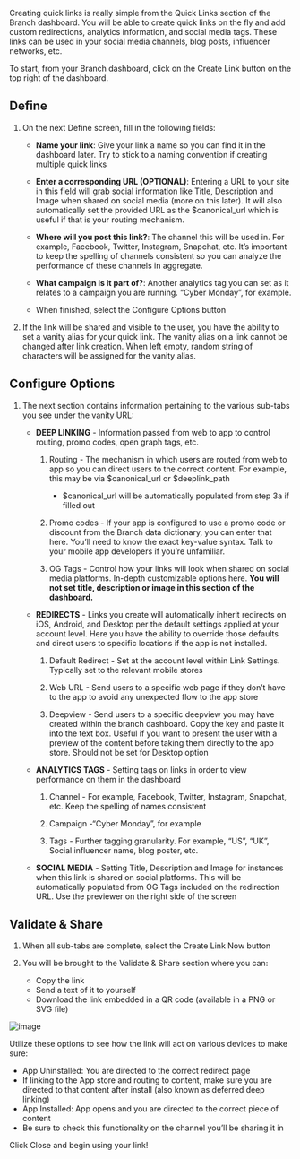 Creating quick links is really simple from the Quick Links section of the Branch dashboard. You will be able to create quick links on the fly and add custom redirections, analytics information, and social media tags. These links can be used in your social media channels, blog posts, influencer networks, etc.

To start, from your Branch dashboard, click on the Create Link button on the top right of the dashboard.

## Define

1. On the next Define screen, fill in the following fields:

	- **Name your link**: Give your link a name so you can find it in the dashboard later. Try to stick to a naming convention if creating multiple quick links

	- **Enter a corresponding URL (OPTIONAL)**: Entering a URL to your site in this field will grab social information like Title, Description and Image when shared on social media (more on this later). It will also automatically set the provided URL as the $canonical_url which is useful if that is your routing mechanism.

	- **Where will you post this link?**: The channel this will be used in. For example, Facebook, Twitter, Instagram, Snapchat, etc. It’s important to keep the spelling of channels consistent so you can analyze the performance of these channels in aggregate.

	- **What campaign is it part of?**: Another analytics tag you can set as it relates to a campaign you are running. “Cyber Monday”, for example.

	- When finished, select the Configure Options button

1. If the link will be shared and visible to the user, you have the ability to set a vanity alias for your quick link. The vanity alias on a link cannot be changed after link creation. When left empty, random string of characters will be assigned for the vanity alias.

## Configure Options

1. The next section contains information pertaining to the various sub-tabs you see under the vanity URL:

	- **DEEP LINKING** - Information passed from web to app to control routing, promo codes, open graph tags, etc.

		1. Routing - The mechanism in which users are routed from web to app so you can direct users to the correct content. For example, this may be via $canonical_url or $deeplink_path

			- $canonical_url will be automatically populated from step 3a if filled out

		2. Promo codes - If your app is configured to use a promo code or discount from the Branch data dictionary, you can enter that here. You’ll need to know the exact key-value syntax. Talk to your mobile app developers if you’re unfamiliar.

		3. OG Tags - Control how your links will look when shared on social media platforms. In-depth customizable options here. **You will not set title, description or image in this section of the dashboard.**

	- **REDIRECTS** - Links you create will automatically inherit redirects on iOS, Android, and Desktop per the default settings applied at your account level. Here you have the ability to override those defaults and direct users to specific locations if the app is not installed.

		1. Default Redirect - Set at the account level within Link Settings. Typically set to the relevant mobile stores

		2. Web URL - Send users to a specific web page if they don’t have to the app to avoid any unexpected flow to the app store

		3. Deepview - Send users to a specific deepview you may have created within the branch dashboard. Copy the key and paste it into the text box. Useful if you want to present the user with a preview of the content before taking them directly to the app store. Should not be set for Desktop option

	- **ANALYTICS TAGS** - Setting tags on links in order to view performance on them in the dashboard

		1. Channel - For example, Facebook, Twitter, Instagram, Snapchat, etc. Keep the spelling of names consistent

		2. Campaign -“Cyber Monday”, for example

		3. Tags - Further tagging granularity. For example, “US”, “UK”, Social influencer name, blog poster, etc.

	- **SOCIAL MEDIA** - Setting Title, Description and Image for instances when this link is shared on social platforms. This will be automatically populated from OG Tags included on the redirection URL. Use the previewer on the right side of the screen

## Validate & Share

1. When all sub-tabs are complete, select the Create Link Now button

1. You will be brought to the Validate & Share section where you can:

 	- Copy the link
	- Send a text of it to yourself
	- Download the link embedded in a QR code (available in a PNG or SVG file)

![image](/_assets/img/pages/links/link-share-options.png)

Utilize these options to see how the link will act on various devices to make sure:

- App Uninstalled: You are directed to the correct redirect page
- If linking to the App store and routing to content, make sure you are directed to that content after install (also known as deferred deep linking)
- App Installed: App opens and you are directed to the correct piece of content
- Be sure to check this functionality on the channel you’ll be sharing it in

Click Close and begin using your link!
